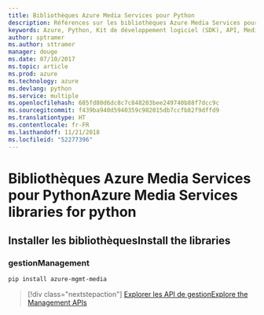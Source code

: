 ```yaml
---
title: Bibliothèques Azure Media Services pour Python
description: Références sur les bibliothèques Azure Media Services pour Python
keywords: Azure, Python, Kit de développement logiciel (SDK), API, Media Services
author: sptramer
ms.author: sttramer
manager: douge
ms.date: 07/10/2017
ms.topic: article
ms.prod: azure
ms.technology: azure
ms.devlang: python
ms.service: multiple
ms.openlocfilehash: 685fd80d6dc8c7c848203bee249740b88f7dcc9c
ms.sourcegitcommit: f439ba940d5940359c982015db7ccfb82f9dffd9
ms.translationtype: HT
ms.contentlocale: fr-FR
ms.lasthandoff: 11/21/2018
ms.locfileid: "52277396"
---
```

# <a name="azure-media-services-libraries-for-python"></a><span data-ttu-id="2b3a5-104">Bibliothèques Azure Media Services pour Python</span><span class="sxs-lookup"><span data-stu-id="2b3a5-104">Azure Media Services libraries for python</span></span>

## <a name="install-the-libraries"></a><span data-ttu-id="2b3a5-105">Installer les bibliothèques</span><span class="sxs-lookup"><span data-stu-id="2b3a5-105">Install the libraries</span></span>


### <a name="management"></a><span data-ttu-id="2b3a5-106">gestion</span><span class="sxs-lookup"><span data-stu-id="2b3a5-106">Management</span></span>

```bash
pip install azure-mgmt-media
```
> [!div class="nextstepaction"]
> [<span data-ttu-id="2b3a5-107">Explorer les API de gestion</span><span class="sxs-lookup"><span data-stu-id="2b3a5-107">Explore the Management APIs</span></span>](/python/api/overview/azure/mediaservices/management)